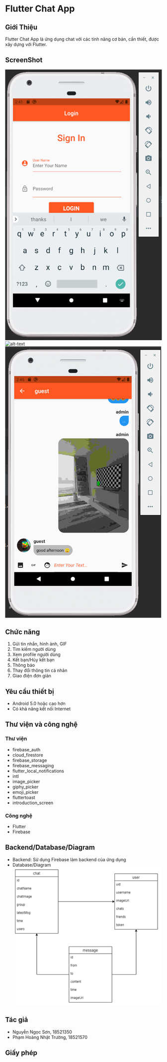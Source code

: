 # Flutter Chat App

## Giới Thiệu
Flutter Chat App là ứng dụng chat với các tính năng cơ bản, cần thiết, được xây dựng với Flutter.
## ScreenShot
![alt-text](https://github.com/ngocson297/didong/blob/master/5.PNG)
![alt-text](https://github.com/ngocson297/didong/blob/master/15.PNG)
![alt-text](https://github.com/ngocson297/didong/blob/master/13.PNG)
## Chức năng
1. Gửi tin nhắn, hình ảnh, GIF
2. Tìm kiếm người dùng
3. Xem profile người dùng
4. Kết bạn/Hủy kết bạn
5. Thông báo
6. Thay đổi thông tin cá nhân
7. Giao điện đơn giản

## Yêu cầu thiết bị
- Android 5.0 hoặc cao hơn
- Có khả năng kết nối Internet

## Thư viện và công nghệ
### Thư viện
- firebase_auth
- cloud_firestore
- firebase_storage
- firebase_messaging
- flutter_local_notifications
- intl
- image_picker
- giphy_picker
- emoji_picker
- fluttertoast
- introduction_screen

### Công nghệ
- Flutter
- Firebase

## Backend/Database/Diagram
- Backend: Sử dụng Firebase làm backend của ứng dụng
- Database/Diagram  
![alt text](https://github.com/ngocson297/didong/blob/master/diagram.png)

## Tác giả
- Nguyễn Ngọc Sơn, 18521350
- Phạm Hoàng Nhật Trường, 18521570

## Giấy phép
